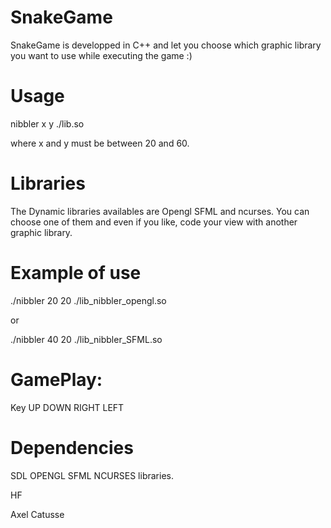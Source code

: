 SnakeGame
=========

SnakeGame is developped in C++ and let you choose which graphic library you want to use while executing the game :)

Usage
========

nibbler x y ./lib.so

where x and y must be between 20 and 60.

Libraries
========

The Dynamic libraries availables are Opengl SFML and ncurses. You can choose one of them and even
if you like, code your view with another graphic library.

Example of use
========

./nibbler 20 20 ./lib_nibbler_opengl.so

or

./nibbler 40 20 ./lib_nibbler_SFML.so

GamePlay:
========

Key UP DOWN RIGHT LEFT

Dependencies
========

SDL OPENGL SFML NCURSES libraries.

HF

Axel Catusse